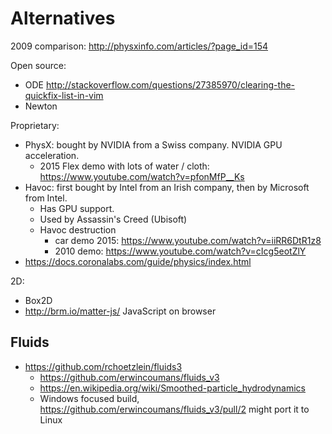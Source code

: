 # Alternatives

2009 comparison: <http://physxinfo.com/articles/?page_id=154>

Open source:

- ODE <http://stackoverflow.com/questions/27385970/clearing-the-quickfix-list-in-vim>
- Newton

Proprietary:

-   PhysX: bought by NVIDIA from a Swiss company. NVIDIA GPU acceleration.
    - 2015 Flex demo with lots of water / cloth: <https://www.youtube.com/watch?v=pfonMfP__Ks>
-   Havoc: first bought by Intel from an Irish company, then by Microsoft from Intel.
    - Has GPU support.
    - Used by Assassin's Creed (Ubisoft)
    - Havoc destruction
        - car demo 2015: https://www.youtube.com/watch?v=iiRR6DtR1z8
        - 2010 demo: https://www.youtube.com/watch?v=cIcg5eotZlY
-   https://docs.coronalabs.com/guide/physics/index.html

2D:

- Box2D
- <http://brm.io/matter-js/> JavaScript on browser

## Fluids

-   https://github.com/rchoetzlein/fluids3
    - https://github.com/erwincoumans/fluids_v3
    - https://en.wikipedia.org/wiki/Smoothed-particle_hydrodynamics
    - Windows focused build, https://github.com/erwincoumans/fluids_v3/pull/2 might port it to Linux
